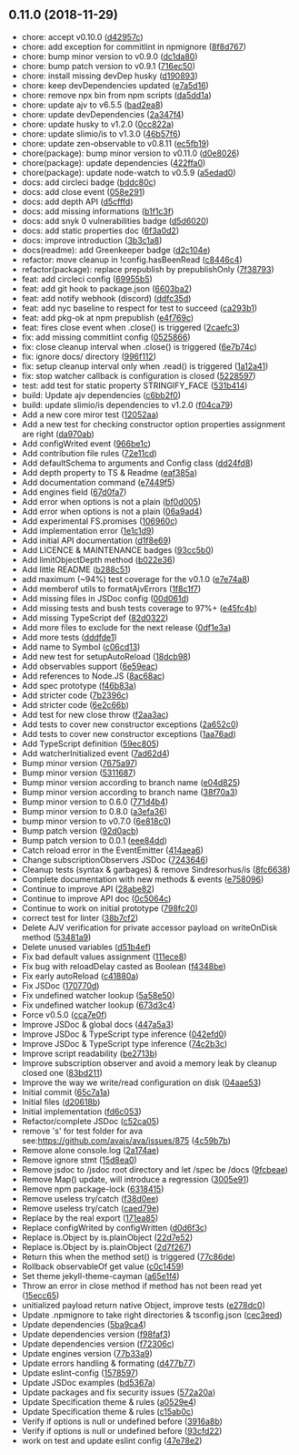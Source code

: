 ## 0.11.0 (2018-11-29)

* chore: accept v0.10.0 ([d42957c](https://github.com/SlimIO/Config/commit/d42957c))
* chore: add exception for commitlint in npmignore ([8f8d767](https://github.com/SlimIO/Config/commit/8f8d767))
* chore: bump minor version to v0.9.0 ([dc1da80](https://github.com/SlimIO/Config/commit/dc1da80))
* chore: bump patch version to v0.9.1 ([716ec50](https://github.com/SlimIO/Config/commit/716ec50))
* chore: install missing devDep husky ([d190893](https://github.com/SlimIO/Config/commit/d190893))
* chore: keep devDependencies updated ([e7a5d16](https://github.com/SlimIO/Config/commit/e7a5d16))
* chore: remove npx bin from npm scripts ([da5dd1a](https://github.com/SlimIO/Config/commit/da5dd1a))
* chore: update ajv to v6.5.5 ([bad2ea8](https://github.com/SlimIO/Config/commit/bad2ea8))
* chore: update devDependencies ([2a347f4](https://github.com/SlimIO/Config/commit/2a347f4))
* chore: update husky to v1.2.0 ([0cc822a](https://github.com/SlimIO/Config/commit/0cc822a))
* chore: update slimio/is to v1.3.0 ([46b57f6](https://github.com/SlimIO/Config/commit/46b57f6))
* chore: update zen-observable to v0.8.11 ([ec5fb19](https://github.com/SlimIO/Config/commit/ec5fb19))
* chore(package): bump minor version to v0.11.0 ([d0e8026](https://github.com/SlimIO/Config/commit/d0e8026))
* chore(package): update dependencies ([422ffa0](https://github.com/SlimIO/Config/commit/422ffa0))
* chore(package): update node-watch to v0.5.9 ([a5edad0](https://github.com/SlimIO/Config/commit/a5edad0))
* docs: add circleci badge ([bddc80c](https://github.com/SlimIO/Config/commit/bddc80c))
* docs: add close event ([058e291](https://github.com/SlimIO/Config/commit/058e291))
* docs: add depth API ([d5cfffd](https://github.com/SlimIO/Config/commit/d5cfffd))
* docs: add missing informations ([b1f1c3f](https://github.com/SlimIO/Config/commit/b1f1c3f))
* docs: add snyk 0 vulnerabilities badge ([d5d6020](https://github.com/SlimIO/Config/commit/d5d6020))
* docs: add static properties doc ([6f3a0d2](https://github.com/SlimIO/Config/commit/6f3a0d2))
* docs: improve introduction ([3b3c1a8](https://github.com/SlimIO/Config/commit/3b3c1a8))
* docs(readme): add Greenkeeper badge ([d2c104e](https://github.com/SlimIO/Config/commit/d2c104e))
* refactor: move cleanup in !config.hasBeenRead ([c8446c4](https://github.com/SlimIO/Config/commit/c8446c4))
* refactor(package): replace prepublish by prepublishOnly ([7f38793](https://github.com/SlimIO/Config/commit/7f38793))
* feat: add circleci config ([69955b5](https://github.com/SlimIO/Config/commit/69955b5))
* feat: add git hook to package.json ([6603ba2](https://github.com/SlimIO/Config/commit/6603ba2))
* feat: add notify webhook (discord) ([ddfc35d](https://github.com/SlimIO/Config/commit/ddfc35d))
* feat: add nyc baseline to respect for test to succeed ([ca293b1](https://github.com/SlimIO/Config/commit/ca293b1))
* feat: add pkg-ok at npm prepublish ([e4f769c](https://github.com/SlimIO/Config/commit/e4f769c))
* feat: fires close event when .close() is triggered ([2caefc3](https://github.com/SlimIO/Config/commit/2caefc3))
* fix: add missing commitlint config ([0525866](https://github.com/SlimIO/Config/commit/0525866))
* fix: close cleanup interval when .close() is triggered ([6e7b74c](https://github.com/SlimIO/Config/commit/6e7b74c))
* fix: ignore docs/ directory ([996f112](https://github.com/SlimIO/Config/commit/996f112))
* fix: setup cleanup interval only when .read() is triggered ([1a12a41](https://github.com/SlimIO/Config/commit/1a12a41))
* fix: stop watcher callback is configuration is closed ([5228597](https://github.com/SlimIO/Config/commit/5228597))
* test: add test for static property STRINGIFY_FACE ([531b414](https://github.com/SlimIO/Config/commit/531b414))
* build: Update ajv dependencies ([c6bb2f0](https://github.com/SlimIO/Config/commit/c6bb2f0))
* build: update slimio/is dependencies to v1.2.0 ([f04ca79](https://github.com/SlimIO/Config/commit/f04ca79))
* Add a new core miror test ([12052aa](https://github.com/SlimIO/Config/commit/12052aa))
* Add a new test for checking constructor option properties assignment are right ([da970ab](https://github.com/SlimIO/Config/commit/da970ab))
* Add configWrited event ([966be1c](https://github.com/SlimIO/Config/commit/966be1c))
* Add contribution file rules ([72e11cd](https://github.com/SlimIO/Config/commit/72e11cd))
* Add defaultSchema to arguments and Config class ([dd24fd8](https://github.com/SlimIO/Config/commit/dd24fd8))
* Add depth property to TS & Readme ([eaf385a](https://github.com/SlimIO/Config/commit/eaf385a))
* Add documentation command ([e7449f5](https://github.com/SlimIO/Config/commit/e7449f5))
* Add engines field ([67d0fa7](https://github.com/SlimIO/Config/commit/67d0fa7))
* Add error when options is not a plain ([bf0d005](https://github.com/SlimIO/Config/commit/bf0d005))
* Add error when options is not a plain ([06a9ad4](https://github.com/SlimIO/Config/commit/06a9ad4))
* Add experimental FS.promises ([106960c](https://github.com/SlimIO/Config/commit/106960c))
* Add implementation error ([1e1c1d9](https://github.com/SlimIO/Config/commit/1e1c1d9))
* Add initial API documentation ([d1f8e69](https://github.com/SlimIO/Config/commit/d1f8e69))
* Add LICENCE & MAINTENANCE badges ([93cc5b0](https://github.com/SlimIO/Config/commit/93cc5b0))
* Add limitObjectDepth method ([b022e36](https://github.com/SlimIO/Config/commit/b022e36))
* Add little README ([b288c51](https://github.com/SlimIO/Config/commit/b288c51))
* add maximum (~94%) test coverage for the v0.1.0 ([e7e74a8](https://github.com/SlimIO/Config/commit/e7e74a8))
* Add memberof utils to formatAjvErrors ([1f8c1f7](https://github.com/SlimIO/Config/commit/1f8c1f7))
* Add missing files in JSDoc config ([00d061d](https://github.com/SlimIO/Config/commit/00d061d))
* Add missing tests and bush tests coverage to 97%+ ([e45fc4b](https://github.com/SlimIO/Config/commit/e45fc4b))
* Add missing TypeScript def ([82d0322](https://github.com/SlimIO/Config/commit/82d0322))
* Add more files to exclude for the next release ([0df1e3a](https://github.com/SlimIO/Config/commit/0df1e3a))
* Add more tests ([dddfde1](https://github.com/SlimIO/Config/commit/dddfde1))
* Add name to Symbol ([c06cd13](https://github.com/SlimIO/Config/commit/c06cd13))
* Add new test for setupAutoReload ([18dcb98](https://github.com/SlimIO/Config/commit/18dcb98))
* Add observables support ([6e59eac](https://github.com/SlimIO/Config/commit/6e59eac))
* Add references to Node.JS ([8ac68ac](https://github.com/SlimIO/Config/commit/8ac68ac))
* Add spec prototype ([f46b83a](https://github.com/SlimIO/Config/commit/f46b83a))
* Add stricter code ([7b2396c](https://github.com/SlimIO/Config/commit/7b2396c))
* Add stricter code ([6e2c66b](https://github.com/SlimIO/Config/commit/6e2c66b))
* Add test for new close throw ([f2aa3ac](https://github.com/SlimIO/Config/commit/f2aa3ac))
* Add tests to cover new constructor exceptions ([2a652c0](https://github.com/SlimIO/Config/commit/2a652c0))
* Add tests to cover new constructor exceptions ([1aa76ad](https://github.com/SlimIO/Config/commit/1aa76ad))
* Add TypeScript definition ([59ec805](https://github.com/SlimIO/Config/commit/59ec805))
* Add watcherInitialized event ([7ad62d4](https://github.com/SlimIO/Config/commit/7ad62d4))
* Bump minor version ([7675a97](https://github.com/SlimIO/Config/commit/7675a97))
* Bump minor version ([5311687](https://github.com/SlimIO/Config/commit/5311687))
* Bump minor version according to branch name ([e04d825](https://github.com/SlimIO/Config/commit/e04d825))
* Bump minor version according to branch name ([38f70a3](https://github.com/SlimIO/Config/commit/38f70a3))
* Bump minor version to 0.6.0 ([771d4b4](https://github.com/SlimIO/Config/commit/771d4b4))
* Bump minor version to 0.8.0 ([a3efa36](https://github.com/SlimIO/Config/commit/a3efa36))
* bump minor version to v0.7.0 ([6e818c0](https://github.com/SlimIO/Config/commit/6e818c0))
* Bump patch version ([92d0acb](https://github.com/SlimIO/Config/commit/92d0acb))
* Bump patch version to 0.0.1 ([eee84dd](https://github.com/SlimIO/Config/commit/eee84dd))
* Catch reload error in the EventEmitter ([414aea6](https://github.com/SlimIO/Config/commit/414aea6))
* Change subscriptionObservers JSDoc ([7243646](https://github.com/SlimIO/Config/commit/7243646))
* Cleanup tests (syntax & garbages) & remove Sindresorhus/is ([8fc6638](https://github.com/SlimIO/Config/commit/8fc6638))
* Complete documentation with new methods & events ([e758096](https://github.com/SlimIO/Config/commit/e758096))
* Continue to improve API ([28abe82](https://github.com/SlimIO/Config/commit/28abe82))
* Continue to improve API doc ([0c5064c](https://github.com/SlimIO/Config/commit/0c5064c))
* Continue to work on initial prototype ([798fc20](https://github.com/SlimIO/Config/commit/798fc20))
* correct test for linter ([38b7cf2](https://github.com/SlimIO/Config/commit/38b7cf2))
* Delete AJV verification for private accessor payload on writeOnDisk method ([53481a9](https://github.com/SlimIO/Config/commit/53481a9))
* Delete unused variables ([d51b4ef](https://github.com/SlimIO/Config/commit/d51b4ef))
* Fix bad default values assignment ([111ece8](https://github.com/SlimIO/Config/commit/111ece8))
* Fix bug with reloadDelay casted as Boolean ([f4348be](https://github.com/SlimIO/Config/commit/f4348be))
* Fix early autoReload ([c41880a](https://github.com/SlimIO/Config/commit/c41880a))
* Fix JSDoc ([170770d](https://github.com/SlimIO/Config/commit/170770d))
* Fix undefined watcher lookup ([5a58e50](https://github.com/SlimIO/Config/commit/5a58e50))
* Fix undefined watcher lookup ([673d3c4](https://github.com/SlimIO/Config/commit/673d3c4))
* Force v0.5.0 ([cca7e0f](https://github.com/SlimIO/Config/commit/cca7e0f))
* Improve JSDoc & global docs ([447a5a3](https://github.com/SlimIO/Config/commit/447a5a3))
* Improve JSDoc & TypeScript type inference ([042efd0](https://github.com/SlimIO/Config/commit/042efd0))
* Improve JSDoc & TypeScript type inference ([74c2b3c](https://github.com/SlimIO/Config/commit/74c2b3c))
* Improve script readability ([be2713b](https://github.com/SlimIO/Config/commit/be2713b))
* Improve subscription observer and avoid a memory leak by cleanup closed one ([83bd211](https://github.com/SlimIO/Config/commit/83bd211))
* Improve the way we write/read configuration on disk ([04aae53](https://github.com/SlimIO/Config/commit/04aae53))
* Initial commit ([65c7a1a](https://github.com/SlimIO/Config/commit/65c7a1a))
* Initial files ([d20618b](https://github.com/SlimIO/Config/commit/d20618b))
* Initial implementation ([fd6c053](https://github.com/SlimIO/Config/commit/fd6c053))
* Refactor/complete JSDoc ([c52ca05](https://github.com/SlimIO/Config/commit/c52ca05))
* remove 's' for test folder for ava see:https://github.com/avajs/ava/issues/875 ([4c59b7b](https://github.com/SlimIO/Config/commit/4c59b7b))
* Remove alone console.log ([2a174ae](https://github.com/SlimIO/Config/commit/2a174ae))
* Remove ignore stmt ([15d8ea0](https://github.com/SlimIO/Config/commit/15d8ea0))
* Remove jsdoc to /jsdoc root directory and let /spec be /docs ([9fcbeae](https://github.com/SlimIO/Config/commit/9fcbeae))
* Remove Map() update, will introduce a regression ([3005e91](https://github.com/SlimIO/Config/commit/3005e91))
* Remove npm package-lock ([6318415](https://github.com/SlimIO/Config/commit/6318415))
* Remove useless try/catch ([f38d0ee](https://github.com/SlimIO/Config/commit/f38d0ee))
* Remove useless try/catch ([caed79e](https://github.com/SlimIO/Config/commit/caed79e))
* Replace by the real export ([171ea85](https://github.com/SlimIO/Config/commit/171ea85))
* Replace configWrited by configWritten ([d0d6f3c](https://github.com/SlimIO/Config/commit/d0d6f3c))
* Replace is.Object by is.plainObject ([22d7e52](https://github.com/SlimIO/Config/commit/22d7e52))
* Replace is.Object by is.plainObject ([2d7f267](https://github.com/SlimIO/Config/commit/2d7f267))
* Return this when the method set() is triggered ([77c86de](https://github.com/SlimIO/Config/commit/77c86de))
* Rollback observableOf get value ([c0c1459](https://github.com/SlimIO/Config/commit/c0c1459))
* Set theme jekyll-theme-cayman ([a65e1f4](https://github.com/SlimIO/Config/commit/a65e1f4))
* Throw an error in close method if method has not been read yet ([15ecc65](https://github.com/SlimIO/Config/commit/15ecc65))
* unitialized payload return native Object, improve tests ([e278dc0](https://github.com/SlimIO/Config/commit/e278dc0))
* Update .npmignore to take right directories & tsconfig.json ([cec3eed](https://github.com/SlimIO/Config/commit/cec3eed))
* Update dependencies ([5ba9ca4](https://github.com/SlimIO/Config/commit/5ba9ca4))
* Update dependencies version ([f98faf3](https://github.com/SlimIO/Config/commit/f98faf3))
* Update dependencies version ([f72306c](https://github.com/SlimIO/Config/commit/f72306c))
* Update engines version ([77b33a9](https://github.com/SlimIO/Config/commit/77b33a9))
* Update errors handling & formating ([d477b77](https://github.com/SlimIO/Config/commit/d477b77))
* Update eslint-config ([1578597](https://github.com/SlimIO/Config/commit/1578597))
* Update JSDoc examples ([bd5367a](https://github.com/SlimIO/Config/commit/bd5367a))
* Update packages and fix security issues ([572a20a](https://github.com/SlimIO/Config/commit/572a20a))
* Update Specification theme & rules ([a0529e4](https://github.com/SlimIO/Config/commit/a0529e4))
* Update Specification theme & rules ([c15ab0c](https://github.com/SlimIO/Config/commit/c15ab0c))
* Verify if options is null or undefined before ([3916a8b](https://github.com/SlimIO/Config/commit/3916a8b))
* Verify if options is null or undefined before ([93cfd22](https://github.com/SlimIO/Config/commit/93cfd22))
* work on test and update eslint config ([47e78e2](https://github.com/SlimIO/Config/commit/47e78e2))



